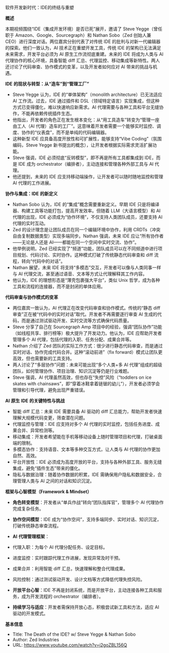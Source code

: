 软件开发新时代：IDE的终结与重塑

  

**概述**

  

本期视频围绕“IDE（集成开发环境）是否已死”展开，邀请了 Steve Yegge（曾任职于 Amazon、Google、Sourcegraph）和 Nathan Sobo（Zed 创始人兼 CEO）进行深度对话。两位嘉宾分别代表了对传统 IDE 的批判与对新一代编辑器的探索。他们一致认为，AI 技术正在重塑开发工具，传统 IDE 的架构已无法满足未来需求，开发平台必须为 AI 原生工作流彻底重建。未来的 IDE 将成为人类与 AI 代理协作的核心环境，具备智能 diff 汇总、代理监控、移动集成等新特性。两人还讨论了代码审查、协作模式的变革，以及开发者如何应对 AI 带来的挑战与机遇。

  

**IDE** **的现状与转型：从“造车”到“管理工厂”**

- Steve Yegge 认为，IDE 的“单体架构”（monolith architecture）已无法适应 AI 工作流。过去，IDE 通过插件和 DSL（领域特定语言）实现集成，但这种方式已变得僵化，难以快速响应新需求。AI 代理需要与各种工具和平台无缝协作，不能再依赖传统插件生态。
- 他指出，开发者的角色正在发生根本变化：从“用工具造车”转变为“管理一座由工人（AI 代理）造车的工厂”。这意味着开发者需要一个能够实时监控、调度、协作的“仪表盘”，而不是单纯的代码编辑器。
- 这种新型 IDE 应具备高度开放性和可扩展性，能够支持“Vibe Coding”（氛围编码，Steve Yegge 新书提出的概念），让开发者根据实际需求灵活扩展功能。
- Steve 强调，IDE 必须彻底“反转模型”，即不再是所有工具都集成到 IDE，而是 IDE 成为 orchestrator（编排者），主动连接和管理各种外部工具与 AI 代理。
- 他还提到，未来的 IDE 应支持移动端操作，让开发者可以随时随地监控和管理 AI 代理的工作进展。

  

**协作与集成：IDE** **的新定义**

- Nathan Sobo 认为，IDE 的“集成”概念需要重新定义。早期 IDE 只是将编译器、构建工具等功能打包，提高开发效率。但随着 LLM（大语言模型）和 AI 代理的出现，IDE 必须成为“协作环境”，不仅支持人类团队成员，还要支持 AI 代理的实时互动。
- Zed 的设计理念是让团队成员在同一个编辑环境中协作，利用 CRDTs（冲突自由复制数据类型）实现多端同步。Nathan 强调，未来 IDE 应让“所有协作者——无论是人还是 AI——都能在同一个空间中实时交流、协作”。
- 他举例说明，Zed 已经实现了“频道”功能，团队成员可以在不同频道中进行项目规划、代码讨论、实时协作。这种模式打破了传统静态代码审查和 diff 流程，转向“代码中的对话”。
- Nathan 展望，未来 IDE 将支持“多模态”交互，开发者可以像与人类同事一样与 AI 代理交流，甚至通过语音、文本等方式让代理解释其工作内容。
- 他认为，IDE 的理想形态是“薄壳包裹强大平台”，类似 Unix 哲学，成为各种工具和流程的连接器，而不是封闭的单体应用。

  

**代码审查与协作模式的变革**

- 两位嘉宾一致认为，AI 代理正在改变代码审查和协作模式。传统的“静态 diff 审查”正在被“代码中的实时对话”取代。开发者不再需要逐行审查 AI 生成的代码，而是通过测试驱动开发、实时交流等方式确保代码质量。
- Steve 分享了自己在 Sourcegraph Amp 项目中的经验，强调“团队协作”功能（如线程共享、排行榜等）极大提升了开发动力。他认为，IDE 应帮助开发者管理多个 AI 代理，包括代理的入职、任务分配、成果合并等。
- Nathan 介绍了 Zed 团队的实际工作方式：很少进行静态代码审查，而是通过实时对话、协作完成代码合并。这种“滚动前进”（fix forward）模式让团队更高效，但也需要新的工具支持。
- 两人讨论了“多层协作”问题：未来可能出现“多个人类+多 AI 代理”组成的超级团队，如何管理协作、项目治理、知识沉淀等仍是行业难题。
- Steve 强调，AI 代理虽然高效，但也存在“失控”风险（“toddlers on ice skates with chainsaws”，即“穿着冰鞋拿着链锯的幼儿”），开发者必须学会管理和引导代理，避免出现严重错误。

  

**AI** **原生** **IDE** **的关键特性与挑战**

- 智能 diff 汇总：未来 IDE 需要具备 AI 驱动的 diff 汇总能力，帮助开发者快速理解大规模代码变更，筛查潜在问题。
- 代理监控与管理：IDE 应支持对多个 AI 代理的实时监控，包括任务进度、成果合并、异常检测等。
- 移动集成：开发者希望能在手机等移动设备上随时管理项目和代理，打破桌面端的限制。
- 多模态协作：支持语音、文本等多种交互方式，让人类与 AI 代理的协作更加自然、高效。
- 平台开放性：IDE 必须成为高度开放的平台，支持与各种外部工具、服务无缝集成，避免“插件生态”带来的僵化。
- 隐私与数据治理：随着协作数据的积累，IDE 需确保用户隐私和数据安全，合理管理人类与 AI 之间的对话和知识沉淀。

  

**框架与心智模型（Framework & Mindset）**

- **角色转变模型**：开发者从“单兵作战”转向“团队指挥官”，管理多个 AI 代理协作完成复杂任务。
- **协作空间模型**：IDE 成为“协作空间”，支持多端同步、实时对话、知识沉淀，打破传统静态审查流程。
- **AI** **代理管理框架**：

- 代理入职：为每个 AI 代理分配任务、设定目标。
- 进度监控：实时跟踪代理工作进展，发现异常及时干预。
- 成果合并：利用智能 diff 汇总，快速理解和整合代理成果。
- 风险控制：通过测试驱动开发、设计文档等方式降低代理失控风险。

- **开放平台心智**：IDE 不再是封闭系统，而是开放平台，主动连接各种工具和服务，成为开发流程的 orchestrator（编排者）。
- **持续学习与适应**：开发者需保持开放心态，积极尝试新工具和方法，适应 AI 驱动的开发模式。

  

**基本信息**

- Title: The Death of the IDE? w/ Steve Yegge & Nathan Sobo
- Author: Zed Industries
- URL: https://www.youtube.com/watch?v=j2goZBL156Q